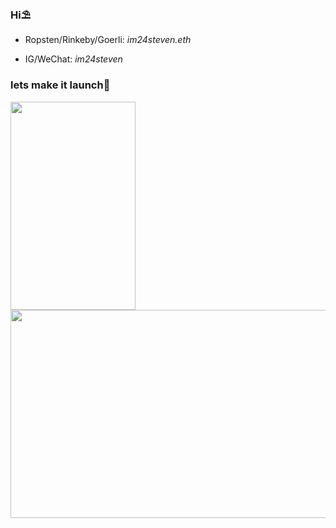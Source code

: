 ### Hi⛱️

<!--
**WildcatsC/wildcatsc** is a ✨ _special_ ✨ repository because its `README.md` (this file) appears on your GitHub profile.

Here are some ideas to get you started:

- 🔭 I’m currently working on ...
- 🌱 I’m currently learning ...
- 👯 I’m looking to collaborate on ...
- 🤔 I’m looking for help with ...
- 💬 Ask me about ...
- 📫 How to reach me: ...
- 😄 Pronouns: ...
- ⚡ Fun fact: ...
-->
- Ropsten/Rinkeby/Goerli: *im24steven.eth*

- IG/WeChat: *im24steven*

### lets make it launch🚀

<img src="https://user-images.githubusercontent.com/26359984/167078230-8dcaba12-7959-4770-963b-e30c548d7897.gif" width="200" height="333"> <img src="https://user-images.githubusercontent.com/26359984/167078835-c5781696-d85d-4a89-b5e0-9de22d28eab0.gif" width="700" height="333">
